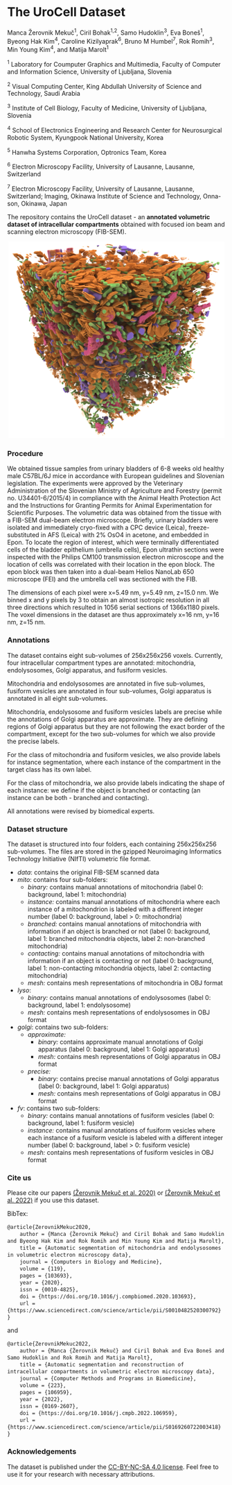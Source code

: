 # The UroCell Dataset

Manca Žerovnik Mekuč<sup>1</sup>, Ciril Bohak<sup>1,2</sup>, Samo Hudoklin<sup>3</sup>, Eva Boneš<sup>1</sup>, Byeong Hak Kim<sup>4</sup>, Caroline Kizilyaprak<sup>6</sup>, Bruno M Humbel<sup>7</sup>, Rok Romih<sup>3</sup>, Min Young Kim<sup>4</sup>, and Matija Marolt<sup>1</sup>

<sup>1</sup> Laboratory for Coumputer Graphics and Multimedia, Faculty of Computer and Information Science, University of Ljubljana, Slovenia

<sup>2</sup> Visual Computing Center, King Abdullah University of Science and Technology, Saudi Arabia

<sup>3</sup> Institute of Cell Biology, Faculty of Medicine, University of Ljubljana, Slovenia

<sup>4</sup> School of Electronics Engineering and Research Center for Neurosurgical Robotic System, Kyungpook National University, Korea

<sup>5</sup> Hanwha Systems Corporation, Optronics Team, Korea

<sup>6</sup> Electron Microscopy Facility, University of Lausanne, Lausanne, Switzerland

<sup>7</sup> Electron Microscopy Facility, University of Lausanne, Lausanne, Switzerland; Imaging, Okinawa Institute of Science and Technology, Onna-son, Okinawa, Japan

The repository contains the UroCell dataset - an **annotated volumetric dataset of intracellular compartments** obtained with focused ion beam and scanning electron microscopy (FIB-SEM). 
<p align="center">
<img src="https://github.com/MancaZerovnikMekuc/UroCell/blob/master/compartments.png" alt="alt text" width="500">
</p>

### Procedure
We obtained tissue samples from urinary bladders of 6-8 weeks old healthy male C57BL/6J mice in accordance with European guidelines and Slovenian legislation. The experiments were approved by the Veterinary Administration of the Slovenian Ministry of Agriculture and Forestry (permit no. U34401-6/2015/4) in compliance with the Animal Health Protection Act and the Instructions for Granting Permits for Animal Experimentation for Scientific Purposes. 
The volumetric data was obtained from the tissue with a FIB-SEM dual-beam electron microscope. Briefly, urinary bladders were isolated and immediately cryo-fixed with a CPC device (Leica), freeze-substituted in AFS (Leica) with 2% OsO4 in acetone, and embedded in Epon. To locate the region of interest, which were terminally differentiated cells of the bladder epithelium (umbrella cells), Epon ultrathin sections were inspected with the Philips CM100 transmission electron microscope and the location of cells was correlated with their location in the epon block. The epon block was then taken into a dual-beam Helios NanoLab 650 microscope (FEI) and the umbrella cell was sectioned with the FIB. 

The dimensions of each pixel were x=5.49 nm, y=5.49 nm, z=15.0 nm. We binned x and y pixels by 3 to obtain an almost isotropic resolution in all three directions which resulted in 1056 serial sections of 1366x1180 pixels. The voxel dimensions in the dataset are thus approximately x=16 nm, y=16 nm, z=15 nm. 

### Annotations

The dataset contains eight sub-volumes of 256x256x256 voxels. Currently, four intracellular compartment types are annotated: mitochondria, endolysosomes, Golgi apparatus, and fusiform vesicles. 

Mitochondria and endolysosomes are annotated in five sub-volumes, fusiform vesicles are annotated in four sub-volumes, Golgi apparatus is annotated in all eight sub-volumes. 

Mitochondria, endolysosome and fusiform vesicles labels are precise while the annotations of Golgi apparatus are approximate. They are defining regions of Golgi apparatus but they are not following the exact border of the compartment, except for the two sub-volumes for which we also provide the precise labels. 

For the class of mitochondria and fusiform vesicles, we also provide labels for instance segmentation, where each instance of the compartment in the target class has its own label.

For the class of mitochondria, we also provide labels indicating the shape of each instance: we define if the object is branched or contacting (an instance can be both - branched and contacting).

All annotations were revised by biomedical experts.

### Dataset structure

The dataset is structured into four folders, each containing 256x256x256 sub-volumes. The files are stored in the gzipped Neuroimaging Informatics Technology Initiative (NIfTI) volumetric file format.

* *data*: contains the original FIB-SEM scanned data
* *mito*: contains four sub-folders:
    * *binary:* contains manual annotations of mitochondria (label 0: background, label 1: mitochondria)
    * *instance:* contains manual annotations of mitochondria where each instance of a mitochondrion is labeled with a different integer number (label 0: background, label > 0: mitochondria)
    * *branched:* contains manual annotations of mitochondria with information if an object is branched or not (label 0: background, label 1: branched mitochondria objects, label 2: non-branched mitochondria)
    * *contacting:* contains manual annotations of mitochondria with information if an object is contacting or not (label 0: background, label 1: non-contacting mitochondria objects, label 2: contacting mitochondria)
    * *mesh:* contains mesh representations of mitochondria in OBJ format
* *lyso*: 
    * *binary:* contains manual annotations of endolysosomes (label 0: background, label 1: endolysosome)
    * *mesh:* contains mesh representations of endolysosomes in OBJ format
* *golgi*: contains two sub-folders:
    * *approximate:*
        * *binary:* contains approximate manual annotations of Golgi apparatus (label 0: background, label 1: Golgi apparatus)
        * *mesh:* contains mesh representations of Golgi apparatus in OBJ format
    * *precise:*
        * *binary:* contains precise manual annotations of Golgi apparatus (label 0: background, label 1: Golgi apparatus)
        * *mesh:* contains mesh representations of Golgi apparatus in OBJ format
* *fv*: contains two sub-folders:
    * *binary:* contains manual annotations of fusiform vesicles (label 0: background, label 1: fusiform vesicle)
    * *instance:* contains manual annotations of fusiform vesicles where each instance of a fusiform vesicle is labeled with a different integer number (label 0: background, label > 0: fusiform vesicle)
    * *mesh:* contains mesh representations of fusiform vesicles in OBJ format

### Cite us
Please cite our papers [(Žerovnik Mekuč et al. 2020)](https://doi.org/10.1016/j.compbiomed.2020.103693) or [(Žerovnik Mekuč et al. 2022)](https://doi.org/10.1016/j.cmpb.2022.106959) if you use this dataset.

BibTex:
```
@article{ZerovnikMekuc2020,
    author = {Manca {Žerovnik Mekuč} and Ciril Bohak and Samo Hudoklin and Byeong Hak Kim and Rok Romih and Min Young Kim and Matija Marolt},
    title = {Automatic segmentation of mitochondria and endolysosomes in volumetric electron microscopy data},
    journal = {Computers in Biology and Medicine},
    volume = {119},
    pages = {103693},
    year = {2020},
    issn = {0010-4825},
    doi = {https://doi.org/10.1016/j.compbiomed.2020.103693},
    url = {https://www.sciencedirect.com/science/article/pii/S0010482520300792}
}
``` 
and

```
@article{ZerovnikMekuc2022,
    author = {Manca {Žerovnik Mekuč} and Ciril Bohak and Eva Boneš and Samo Hudoklin and Rok Romih and Matija Marolt},
    title = {Automatic segmentation and reconstruction of intracellular compartments in volumetric electron microscopy data},
    journal = {Computer Methods and Programs in Biomedicine},
    volume = {223},
    pages = {106959},
    year = {2022},
    issn = {0169-2607},
    doi = {https://doi.org/10.1016/j.cmpb.2022.106959},
    url = {https://www.sciencedirect.com/science/article/pii/S0169260722003418}
}
```

### Acknowledgements
The dataset is published under the [CC-BY-NC-SA 4.0 license](https://creativecommons.org/licenses/by-nc-sa/4.0/legalcode). Feel free to use it for your research with necessary attributions. 
